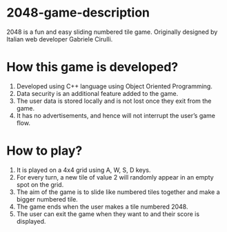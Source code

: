 # 2048-game-description

2048 is a fun and easy sliding numbered tile game. Originally designed by Italian web developer Gabriele Cirulli.

# How this game is developed?

1. Developed using C++ language using Object Oriented Programming.
2. Data security is an additional feature added to the game.
3. The user data is stored locally and is not lost once they exit from the game.
4. It has no advertisements, and hence will not interrupt the user’s game flow.

# How to play?

1. It is played on a 4x4 grid using A, W, S, D keys. 
2. For every turn, a new tile of value 2 will randomly appear in an empty spot on the grid. 
3. The aim of the game is to slide like numbered tiles together and make a bigger numbered tile. 
4. The game ends when the user makes a tile numbered 2048.
5. The user can exit the game when they want to and their score is displayed.
